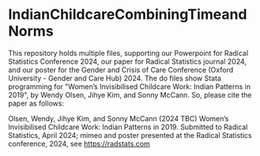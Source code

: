 # IndianChildcareCombiningTimeandNorms
This repository holds multiple files, supporting our Powerpoint for Radical Statistics Conference 2024, our paper for Radical Statistics journal 2024, and our poster for the Gender and Crisis of Care Conference (Oxford University - Gender and Care Hub) 2024.  The do files show Stata programming for "Women’s Invisibilised Childcare Work: Indian Patterns in 2019", by Wendy Olsen, Jihye Kim, and Sonny McCann. So, please cite the paper as follows:
	

Olsen, Wendy, Jihye Kim, and Sonny McCann (2024 TBC) Women’s Invisibilised Childcare Work: Indian Patterns in 2019. Submitted to Radical Statistics, April 2024; mimeo and poster presented at the Radical Statistics conference, 2024, see https://radstats.com

